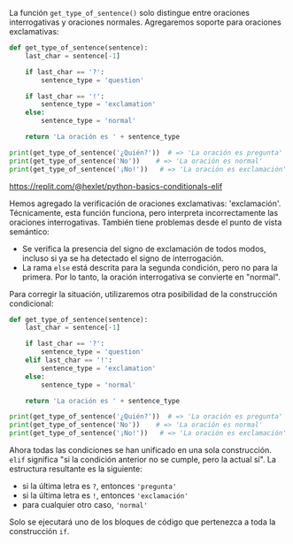 
La función `get_type_of_sentence()` solo distingue entre oraciones interrogativas y oraciones normales. Agregaremos soporte para oraciones exclamativas:

```python
def get_type_of_sentence(sentence):
    last_char = sentence[-1]

    if last_char == '?':
        sentence_type = 'question'

    if last_char == '!':
        sentence_type = 'exclamation'
    else:
        sentence_type = 'normal'

    return 'La oración es ' + sentence_type

print(get_type_of_sentence('¿Quién?'))  # => 'La oración es pregunta'
print(get_type_of_sentence('No'))    # => 'La oración es normal'
print(get_type_of_sentence('¡No!'))   # => 'La oración es exclamación'
```

https://replit.com/@hexlet/python-basics-conditionals-elif

Hemos agregado la verificación de oraciones exclamativas: 'exclamación'. Técnicamente, esta función funciona, pero interpreta incorrectamente las oraciones interrogativas. También tiene problemas desde el punto de vista semántico:

* Se verifica la presencia del signo de exclamación de todos modos, incluso si ya se ha detectado el signo de interrogación.
* La rama `else` está descrita para la segunda condición, pero no para la primera. Por lo tanto, la oración interrogativa se convierte en "normal".

Para corregir la situación, utilizaremos otra posibilidad de la construcción condicional:

```python
def get_type_of_sentence(sentence):
    last_char = sentence[-1]

    if last_char == '?':
        sentence_type = 'question'
    elif last_char == '!':
        sentence_type = 'exclamation'
    else:
        sentence_type = 'normal'

    return 'La oración es ' + sentence_type

print(get_type_of_sentence('¿Quién?'))  # => 'La oración es pregunta'
print(get_type_of_sentence('No'))    # => 'La oración es normal'
print(get_type_of_sentence('¡No!'))   # => 'La oración es exclamación'
```

Ahora todas las condiciones se han unificado en una sola construcción. `elif` significa "si la condición anterior no se cumple, pero la actual sí". La estructura resultante es la siguiente:

* si la última letra es `?`, entonces `'pregunta'`
* si la última letra es `!`, entonces `'exclamación'`
* para cualquier otro caso, `'normal'`

Solo se ejecutará uno de los bloques de código que pertenezca a toda la construcción `if`.
